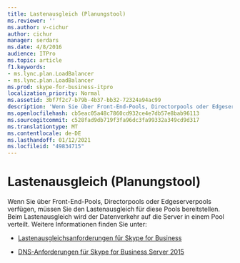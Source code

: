 ```yaml
---
title: Lastenausgleich (Planungstool)
ms.reviewer: ''
ms.author: v-cichur
author: cichur
manager: serdars
ms.date: 4/8/2016
audience: ITPro
ms.topic: article
f1.keywords:
- ms.lync.plan.LoadBalancer
- ms.lync.plan.LoadBalancer
ms.prod: skype-for-business-itpro
localization_priority: Normal
ms.assetid: 3bf7f2c7-b79b-4b37-bb32-72324a94ac99
description: 'Wenn Sie über Front-End-Pools, Directorpools oder Edgeserverpools verfügen, müssen Sie den Lastenausgleich für diese Pools bereitstellen. Beim Lastenausgleich wird der Datenverkehr auf die Server in einem Pool verteilt. Weitere Informationen finden Sie unter:'
ms.openlocfilehash: cb5eac05a48c7860cd932ce4e7db57e8bab96113
ms.sourcegitcommit: c528fad9db719f3fa96dc3fa99332a349cd9d317
ms.translationtype: MT
ms.contentlocale: de-DE
ms.lasthandoff: 01/12/2021
ms.locfileid: "49834715"
---
```

# <a name="load-balancer-planning-tool"></a>Lastenausgleich (Planungstool)
 
Wenn Sie über Front-End-Pools, Directorpools oder Edgeserverpools verfügen, müssen Sie den Lastenausgleich für diese Pools bereitstellen. Beim Lastenausgleich wird der Datenverkehr auf die Server in einem Pool verteilt. Weitere Informationen finden Sie unter:
  
- [Lastenausgleichsanforderungen für Skype for Business](../../plan-your-deployment/network-requirements/load-balancing.md)
    
- [DNS-Anforderungen für Skype for Business Server 2015](../../plan-your-deployment/network-requirements/dns.md)
    

